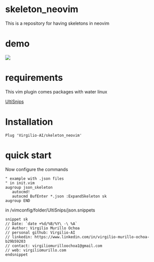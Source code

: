 # skeleton_neovim
This is a repository for having skeletons in neovim

# demo

![](demo.gif)

# requirements
 This vim plugin comes packages with water linux
 
 [UltiSnips](https://github.com/SirVer/ultisnips)
 
 # Installation
  ```
 Plug 'Virgilio-AI/skeleton_neovim'
 ```
 
 # quick start

 Now configure the commands
 ```
 " example with .json files
 " in init.vim
 augroup json_skeleton
	autocmd!
	autocmd BufEnter *.json :ExpandSkeleton sk
augroup END
 ```
 
 
 in /vimconfig/folder/UltiSnips/json.snippets
 ```
 snippet sk
// Date: `date +%d/%B/%Y\ -\ %A`
// Author: Virgilio Murillo Ochoa
// personal github: Virgilio-AI
// linkedin: https://www.linkedin.com/in/virgilio-murillo-ochoa-b29b59203
// contact: virgiliomurilloochoa1@gmail.com
// web: virgiliomurillo.com
endsnippet
```


